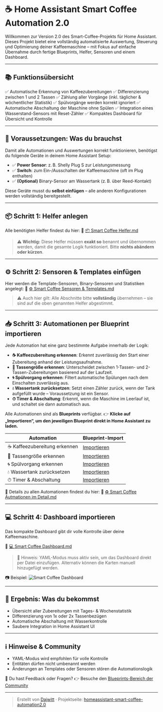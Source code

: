 # ☕ Home Assistant Smart Coffee Automation 2.0

Willkommen zur Version 2.0 des Smart-Coffee-Projekts für Home Assistant. Dieses Projekt bietet eine vollständig automatisierte Auswertung, Steuerung und Optimierung deiner Kaffeemaschine – mit Fokus auf einfache Übernahme durch fertige Blueprints, Helfer, Sensoren und einem Dashboard.

---

## 📚 Funktionsübersicht

✅ Automatische Erkennung von Kaffeezubereitungen
✅ Differenzierung zwischen 1 und 2 Tassen
✅ Zählung aller Vorgänge (inkl. täglicher & wöchentlicher Statistik)
✅ Spülvorgänge werden korrekt ignoriert
✅ Automatische Abschaltung der Maschine ohne Spülen
✅ Integration eines Wasserstand-Sensors mit Reset-Zähler
✅ Kompaktes Dashboard für Übersicht und Kontrolle

---

## 🔧 Voraussetzungen: Was du brauchst

Damit alle Automationen und Auswertungen korrekt funktionieren, benötigst du folgende Geräte in deinem Home Assistant Setup:

* ✅ **Power Sensor**: z. B. Shelly Plug S zur Leistungsmessung
* ✅ **Switch**: zum Ein-/Ausschalten der Kaffeemaschine (oft im Plug enthalten)
* ✅ **(Optional)** Binary-Sensor am Wassertank (z. B. über Reed-Kontakt)

Diese Geräte musst du **selbst einfügen** – alle anderen Konfigurationen werden vollständig bereitgestellt.

---

## 📦 Schritt 1: Helfer anlegen

Alle benötigten Helfer findest du hier:
📄 [📦 Smart Coffee Helfer.md](https://github.com/Dajwitt/homeassistant-smart-coffee-automation2.0/blob/main/%F0%9F%93%A6%20Smart%20Coffee%20Helfer.md)

> ⚠️ **Wichtig:** Diese Helfer müssen **exakt so** benannt und übernommen werden, damit die gesamte Logik funktioniert. Bitte **nichts abändern oder kürzen**.

---

## ⚙ Schritt 2: Sensoren & Templates einfügen

Hier werden die Template-Sensoren, Binary-Sensoren und Statistiken angelegt:
📄 [⚙ Smart Coffee Sensoren & Templates.md](https://github.com/Dajwitt/homeassistant-smart-coffee-automation2.0/blob/main/%E2%9A%99%20Smart%20Coffee%20Sensoren%20%26%20Templates.md)

> ⚠️ Auch hier gilt: Alle Abschnitte bitte **vollständig** übernehmen – sie sind auf die oben genannten Helfer abgestimmt.

---

## 📥 Schritt 3: Automationen per Blueprint importieren

Jede Automation hat eine ganz bestimmte Aufgabe innerhalb der Logik:

* **☕ Kaffeezubereitung erkennen**: Erkennt zuverlässig den Start einer Zubereitung anhand der Leistungsaufnahme.
* **🍵 Tassengröße erkennen**: Unterscheidet zwischen 1-Tassen- und 2-Tassen-Zubereitungen basierend auf der Laufzeit.
* **🌀 Spülvorgang erkennen**: Filtert automatische Spülungen nach dem Einschalten zuverlässig aus.
* **💧 Wassertank zurücksetzen**: Setzt einen Zähler zurück, wenn der Tank aufgefüllt wurde – Voraussetzung ist ein Sensor.
* **⏱ Timer & Abschaltung**: Erkennt, wenn die Maschine im Leerlauf ist, und schaltet sie dann automatisch aus.

Alle Automationen sind als **Blueprints** verfügbar.
👉 **Klicke auf „Importieren“, um den jeweiligen Blueprint direkt in Home Assistant zu laden.**

| Automation                   | Blueprint-Import                                                                                                                                                                                                   |
| ---------------------------- | ------------------------------------------------------------------------------------------------------------------------------------------------------------------------------------------------------------------ |
| ☕ Kaffeezubereitung erkennen | [Importieren](https://my.home-assistant.io/redirect/blueprint_import/?blueprint_url=https%3A%2F%2Fgist.githubusercontent.com%2FDajwitt%2F742f2a1b079aafa4c80e378e42038555%2Fraw%2Fkaffeezubereitung_erkennen.yaml) |
| 🍵 Tassengröße erkennen      | [Importieren](https://my.home-assistant.io/redirect/blueprint_import/?blueprint_url=https%3A%2F%2Fgist.githubusercontent.com%2FDajwitt%2F9e9aa8203902c0265c80f30f64cc5911%2Fraw%2Ftassengroesse_bestimmen.yaml)    |
| 🌀 Spülvorgang erkennen      | [Importieren](https://my.home-assistant.io/redirect/blueprint_import/?blueprint_url=https%3A%2F%2Fgist.githubusercontent.com%2FDajwitt%2F7b47fb55c00832db02cb799baef7181f%2Fraw%2Fspuelvorgang_erkennen.yaml)      |
| 💧 Wassertank zurücksetzen   | [Importieren](https://my.home-assistant.io/redirect/blueprint_import/?blueprint_url=https%3A%2F%2Fgist.githubusercontent.com%2FDajwitt%2F70d522b2e358cca27c41e225abe3b458%2Fraw%2Fwassertank_ueberwachen.yaml)     |
| ⏱ Timer & Abschaltung        | [Importieren](https://my.home-assistant.io/redirect/blueprint_import/?blueprint_url=https%3A%2F%2Fgist.githubusercontent.com%2FDajwitt%2F5382905d489eb4275bd5b57c16ff1849%2Fraw%2Ftimer_und_abschaltung.yaml)      |

📑 Details zu allen Automationen findest du hier:
📄 [♻️ Smart Coffee Autmationen im Detail.md](https://github.com/Dajwitt/homeassistant-smart-coffee-automation2.0/blob/main/%E2%99%BB%EF%B8%8F%20Smart%20Coffee%20Autmationen%20im%20Detail.md)

---

## 💻 Schritt 4: Dashboard importieren

Das kompakte Dashboard gibt dir volle Kontrolle über deine Kaffeemaschine.

📄 [💻 Smart Coffee Dashboard.md](https://github.com/Dajwitt/homeassistant-smart-coffee-automation2.0/blob/main/%F0%9F%92%BB%20Smart%20Coffee%20Dashboard.md)

> 📌 Hinweis: YAML-Modus muss aktiv sein, um das Dashboard direkt per Datei einzufügen. Alternativ können die Karten manuell hinzugefügt werden.

📷 Beispiel:
![Smart Coffee Dashboard](https://raw.githubusercontent.com/Dajwitt/homeassistant-smart-coffee-automation2.0/main/media/dashboard-overview.png)

---

## 🧪 Ergebnis: Was du bekommst

* Übersicht aller Zubereitungen mit Tages- & Wochenstatistik
* Differenzierung von 1x oder 2x Tassenbezügen
* Automatische Abschaltung mit Wasserkontrolle
* Saubere Integration in Home Assistant UI

---

## ℹ️ Hinweise & Community

* YAML-Modus wird empfohlen für volle Kontrolle
* Entitäten dürfen nicht umbenannt werden
* Änderungen an Templates oder Sensoren stören die Automationslogik

💬 Du hast Feedback oder Fragen?
👉 Besuche den [Blueprints-Bereich der Community](https://community.home-assistant.io/c/blueprints-exchange/53)

---

> Erstellt von [Dajwitt](https://github.com/Dajwitt) · Projektseite: [homeassistant-smart-coffee-automation2.0](https://github.com/Dajwitt/homeassistant-smart-coffee-automation2.0)
